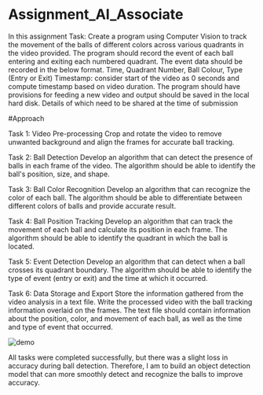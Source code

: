 # Assignment_AI_Associate
In this assignment 
Task:
Create a program using Computer Vision to track the movement of the balls of
different colors across various quadrants in the video provided. The program
should record the event of each ball entering and exiting each numbered
quadrant. The event data should be recorded in the below format.
Time, Quadrant Number, Ball Colour, Type (Entry or Exit)
Timestamp: consider start of the video as 0 seconds and compute timestamp
based on video duration.
The program should have provisions for feeding a new video and output should
be saved in the local hard disk. Details of which need to be shared at the time of
submission 

#Approach

Task 1: Video Pre-processing
Crop and rotate the video to remove unwanted background and align the frames for accurate ball tracking.

Task 2: Ball Detection
Develop an algorithm that can detect the presence of balls in each frame of the video.
The algorithm should be able to identify the ball's position, size, and shape.

Task 3: Ball Color Recognition
Develop an algorithm that can recognize the color of each ball.
The algorithm should be able to differentiate between different colors of balls and provide accurate result.

Task 4: Ball Position Tracking
Develop an algorithm that can track the movement of each ball and calculate its position in each frame.
The algorithm should be able to identify the quadrant in which the ball is located.

Task 5: Event Detection
Develop an algorithm that can detect when a ball crosses its quadrant boundary.
The algorithm should be able to identify the type of event (entry or exit) and the time at which it occurred.

Task 6: Data Storage and Export
Store the information gathered from the video analysis in a text file.
Write the processed video with the ball tracking information overlaid on the frames.
The text file should contain information about the position, color, and movement of each ball, as well as the time and type of event that occurred.


![demo](https://user-images.githubusercontent.com/29145107/229869880-e8ea7d0f-ca98-4acb-b1fa-1460d10125ae.png)


All tasks were completed successfully, but there was a slight loss in accuracy during ball detection. Therefore, I am to build an object detection model that can more smoothly detect and recognize the balls to improve accuracy.
